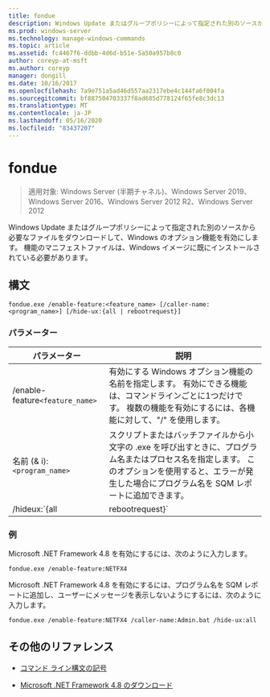 ```yaml
---
title: fondue
description: Windows Update またはグループポリシーによって指定された別のソースから必要なファイルをダウンロードすることによって Windows オプション機能を有効にする、オプションのコマンドのリファレンストピックです。
ms.prod: windows-server
ms.technology: manage-windows-commands
ms.topic: article
ms.assetid: fc4467f6-ddbb-4d6d-b51e-5a50a957b8c0
author: coreyp-at-msft
ms.author: coreyp
manager: dongill
ms.date: 10/16/2017
ms.openlocfilehash: 7a9e751a5ad46d557aa2317ebe4c144fa6f004fa
ms.sourcegitcommit: bf887504703337f8ad685d778124f65fe8c3dc13
ms.translationtype: MT
ms.contentlocale: ja-JP
ms.lasthandoff: 05/16/2020
ms.locfileid: "83437207"
---
```

# <a name="fondue"></a>fondue

> 適用対象: Windows Server (半期チャネル)、Windows Server 2019、Windows Server 2016、Windows Server 2012 R2、Windows Server 2012

Windows Update またはグループポリシーによって指定された別のソースから必要なファイルをダウンロードして、Windows のオプション機能を有効にします。 機能のマニフェストファイルは、Windows イメージに既にインストールされている必要があります。

## <a name="syntax"></a>構文

```
fondue.exe /enable-feature:<feature_name> [/caller-name:<program_name>] [/hide-ux:{all | rebootrequest}]
```

### <a name="parameters"></a>パラメーター

| パラメーター | 説明 |
| --------- | ----------- |
| /enable-feature`<feature_name>` | 有効にする Windows オプション機能の名前を指定します。 有効にできる機能は、コマンドラインごとに1つだけです。 複数の機能を有効にするには、各機能に対して、"/" を使用します。 |
| 名前 (& i):`<program_name>` | スクリプトまたはバッチファイルから小文字の .exe を呼び出すときに、プログラム名またはプロセス名を指定します。 このオプションを使用すると、エラーが発生した場合にプログラム名を SQM レポートに追加できます。 |
| /hideux:`{all | rebootrequest}` | [**すべて**] を使用して、Windows Update にアクセスするための進行状況とアクセス許可要求を含むすべてのメッセージをユーザーに非表示にします。 アクセス許可が必要な場合、操作は失敗します。<p>**Rebootrequest**を使用して、コンピューターを再起動するアクセス許可を求めるユーザーメッセージのみを非表示にします。 このオプションは、再起動要求を制御するスクリプトがある場合に使用します。 |

### <a name="examples"></a>例

Microsoft .NET Framework 4.8 を有効にするには、次のように入力します。

```
fondue.exe /enable-feature:NETFX4
```

Microsoft .NET Framework 4.8 を有効にするには、プログラム名を SQM レポートに追加し、ユーザーにメッセージを表示しないようにするには、次のように入力します。

```
fondue.exe /enable-feature:NETFX4 /caller-name:Admin.bat /hide-ux:all
```

## <a name="additional-references"></a>その他のリファレンス

- [コマンド ライン構文の記号](command-line-syntax-key.md)

- [Microsoft .NET Framework 4.8 のダウンロード](https://dotnet.microsoft.com/download/dotnet-framework/net48)
